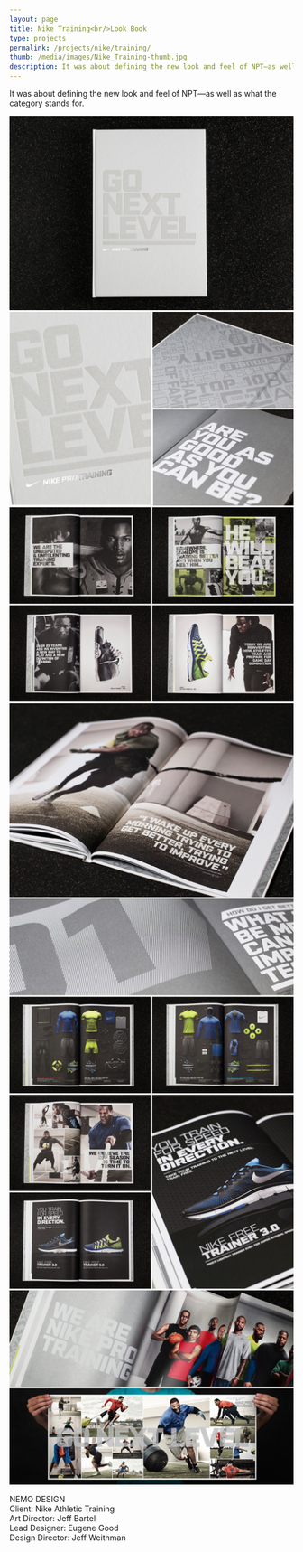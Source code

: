 ```yaml
---
layout: page
title: Nike Training<br/>Look Book
type: projects
permalink: /projects/nike/training/
thumb: /media/images/Nike_Training-thumb.jpg
description: It was about defining the new look and feel of NPT—as well as what the category stands for.
---
```



It was about defining the new look and feel of NPT—as well as what the category stands for.


![](/media/images/Nike_Training_1.jpg) 
![](/media/images/Nike_Training_2.jpg)
![](/media/images/Nike_Training_3.jpg)
![](/media/images/Nike_Training_4.jpg)
![](/media/images/Nike_Training_5.jpg)
![](/media/images/Nike_Training_6.jpg)
![](/media/images/Nike_Training_7.jpg)

NEMO DESIGN<br/>
Client: Nike Athletic Training<br/>
Art Director: Jeff Bartel<br/>
Lead Designer: Eugene Good<br/>
Design Director: Jeff Weithman